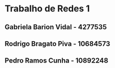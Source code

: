 <h1>Trabalho de Redes 1</h1>
<h2>Gabriela Barion Vidal - 4277535</h2>
<h2>Rodrigo Bragato Piva - 10684573</h2>
<h2>Pedro Ramos Cunha - 10892248</h2>
    
    

    

